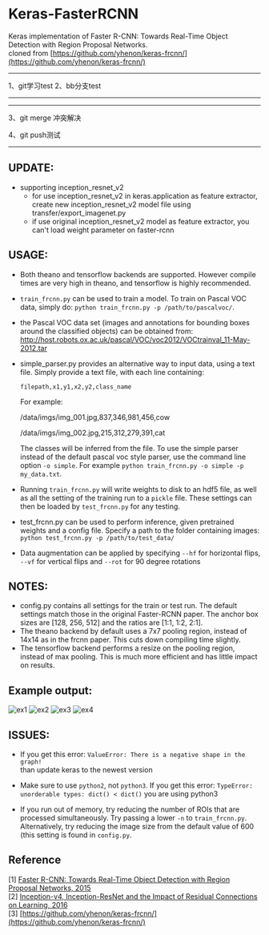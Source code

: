 # Keras-FasterRCNN
Keras implementation of Faster R-CNN: Towards Real-Time Object Detection with Region Proposal Networks.<br/>
cloned from [https://github.com/yhenon/keras-frcnn/](https://github.com/yhenon/keras-frcnn/)

*********************************
1、git学习test
2、bb分支test


***********************************
*************************************

3、git merge 冲突解决

4、git push测试
************************************

## UPDATE:
- supporting inception_resnet_v2
  - for use inception_resnet_v2 in keras.application as feature extractor, create new inception_resnet_v2 model file using transfer/export_imagenet.py
  - if use original inception_resnet_v2 model as feature extractor, you can't load weight parameter on faster-rcnn 

## USAGE:
- Both theano and tensorflow backends are supported. However compile times are very high in theano, and tensorflow is highly recommended.
- `train_frcnn.py` can be used to train a model. To train on Pascal VOC data, simply do:
`python train_frcnn.py -p /path/to/pascalvoc/`. 
- the Pascal VOC data set (images and annotations for bounding boxes around the classified objects) can be obtained from: http://host.robots.ox.ac.uk/pascal/VOC/voc2012/VOCtrainval_11-May-2012.tar
- simple_parser.py provides an alternative way to input data, using a text file. Simply provide a text file, with each
line containing:

    `filepath,x1,y1,x2,y2,class_name`

    For example:

    /data/imgs/img_001.jpg,837,346,981,456,cow
    
    /data/imgs/img_002.jpg,215,312,279,391,cat

    The classes will be inferred from the file. To use the simple parser instead of the default pascal voc style parser,
    use the command line option `-o simple`. For example `python train_frcnn.py -o simple -p my_data.txt`.

- Running `train_frcnn.py` will write weights to disk to an hdf5 file, as well as all the setting of the training run to a `pickle` file. These
settings can then be loaded by `test_frcnn.py` for any testing.

- test_frcnn.py can be used to perform inference, given pretrained weights and a config file. Specify a path to the folder containing
images:
    `python test_frcnn.py -p /path/to/test_data/`
- Data augmentation can be applied by specifying `--hf` for horizontal flips, `--vf` for vertical flips and `--rot` for 90 degree rotations



## NOTES:
- config.py contains all settings for the train or test run. The default settings match those in the original Faster-RCNN
paper. The anchor box sizes are [128, 256, 512] and the ratios are [1:1, 1:2, 2:1].
- The theano backend by default uses a 7x7 pooling region, instead of 14x14 as in the frcnn paper. This cuts down compiling time slightly.
- The tensorflow backend performs a resize on the pooling region, instead of max pooling. This is much more efficient and has little impact on results.


## Example output:

![ex1](http://i.imgur.com/7Lmb2RC.png)
![ex2](http://i.imgur.com/h58kCIV.png)
![ex3](http://i.imgur.com/EbvGBaG.png)
![ex4](http://i.imgur.com/i5UAgLb.png)

## ISSUES:

- If you get this error:
`ValueError: There is a negative shape in the graph!`    
    than update keras to the newest version

- Make sure to use `python2`, not `python3`. If you get this error:
`TypeError: unorderable types: dict() < dict()` you are using python3

- If you run out of memory, try reducing the number of ROIs that are processed simultaneously. Try passing a lower `-n` to `train_frcnn.py`. Alternatively, try reducing the image size from the default value of 600 (this setting is found in `config.py`.

## Reference
[1] [Faster R-CNN: Towards Real-Time Object Detection with Region Proposal Networks, 2015](https://arxiv.org/pdf/1506.01497.pdf) <br/>
[2] [Inception-v4, Inception-ResNet and the Impact of Residual Connections on Learning, 2016](https://arxiv.org/pdf/1602.07261.pdf) <br/>
[3] [https://github.com/yhenon/keras-frcnn/](https://github.com/yhenon/keras-frcnn/)
